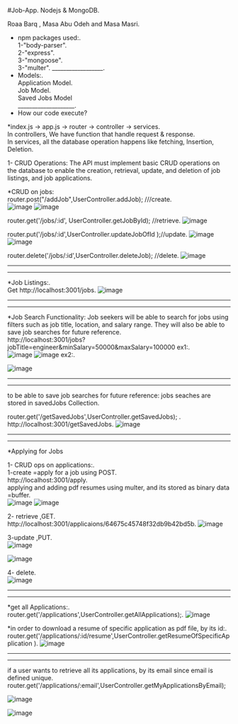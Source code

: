 #Job-App.
Nodejs & MongoDB.

Roaa Barq , Masa Abu Odeh and Masa Masri.

* npm packages used:.<br />
  1-"body-parser".<br />
  2-"express".<br />
  3-"mongoose".<br />
  3-"multer".
  __________________.<br />
* Models:.<br />
  Application Model.<br />
  Job Model.<br />
  Saved Jobs Model<br />
  ____________________.<br />
 *  How our code execute? <br />

*index.js -> app.js -> router -> controller -> services.<br />
In controllers, We have function that handle request & response.<br />
In services, all the database operation happens like fetching, Insertion, Deletion.<br />
  

1- CRUD Operations: The API must implement basic CRUD operations on the database to enable the creation, retrieval, update, and deletion of job listings, and job applications.<br />

*CRUD on jobs:<br />
router.post("/addJob",UserController.addJob);  ///create.<br />
![image](https://github.com/masamasri01/Job-App/assets/93089580/33bfad57-e3d1-4282-8470-fd6dab77b5b3)
![image](https://github.com/masamasri01/Job-App/assets/93089580/103834e1-6372-427a-996d-118236ae8f5b)



router.get('/jobs/:id', UserController.getJobById); //retrieve.
![image](https://github.com/masamasri01/Job-App/assets/93089580/1069e66a-c8c8-4821-bc62-d7858f99ed69)



router.put('/jobs/:id',UserController.updateJobOfId );//update.
![image](https://github.com/masamasri01/Job-App/assets/93089580/bb38ccf0-a26d-40f0-b633-c193ded53127)
![image](https://github.com/masamasri01/Job-App/assets/93089580/8ac75d24-f133-4faa-860a-fb274fc04693)

router.delete('/jobs/:id',UserController.deleteJob); //delete.
![image](https://github.com/masamasri01/Job-App/assets/93089580/ddc74217-f138-4884-a17e-9f6a68128fb7)
______________________________________________________________________________________________________
______________________________________________________________________________________________________
*Job Listings:.<br />
Get http://localhost:3001/jobs.
![image](https://github.com/masamasri01/Job-App/assets/93089580/cea28bb8-6fe9-4f5c-bda4-2e3ca29559e5)

______________________________________________________________________________________________________
______________________________________________________________________________________________________
*Job Search Functionality: Job seekers will be able to search for jobs using filters such as 
job title, location, and salary range. They will also be able to save job searches for future 
reference.<br />
http://localhost:3001/jobs?jobTitle=engineer&minSalary=50000&maxSalary=100000
ex1:.<br />
![image](https://github.com/masamasri01/Job-App/assets/93089580/0ee21852-6604-4b42-8c44-7570fa46a599)
![image](https://github.com/masamasri01/Job-App/assets/93089580/bd171a48-1fd7-4f6a-84fb-7c8cebaa5f77)
ex2:.

![image](https://github.com/masamasri01/Job-App/assets/93089580/94483766-0c63-4cf6-be54-3dd5bcb87953)

______________________________________________________________________________________________________
______________________________________________________________________________________________________
to be able to save job searches for future reference: 
jobs seaches are stored in savedJobs Collection.

 router.get('/getSavedJobs',UserController.getSavedJobs);  .
 http://localhost:3001/getSavedJobs.
![image](https://github.com/masamasri01/Job-App/assets/93089580/5d2201fa-7bbc-4f80-ba54-a76778447568)

______________________________________________________________________________________________________
______________________________________________________________________________________________________
*Applying for Jobs

1- CRUD ops on applications:.<br />
1-create =apply for a job using POST.<br />
http://localhost:3001/apply.<br />
applying and adding pdf resumes using multer, and its stored as binary data =buffer.<br />
 ![image](https://github.com/masamasri01/Job-App/assets/93089580/0ab4c892-a2b4-49a9-a08d-7916ece198cc)
 ![image](https://github.com/masamasri01/Job-App/assets/93089580/4877962c-69d5-4943-a63a-847a010b69fb)

2- retrieve ,GET.<br />
http://localhost:3001/applicaions/64675c45748f32db9b42bd5b.
![image](https://github.com/masamasri01/Job-App/assets/93089580/e4da14c8-09a4-4bd2-b9ef-fc07a07c7d74)

3-update ,PUT.<br />
![image](https://github.com/masamasri01/Job-App/assets/93089580/af0425b6-f242-41cc-b629-67d23848a8c9)

![image](https://github.com/masamasri01/Job-App/assets/93089580/d8fcab5f-30f1-41d2-a52a-88d0170e5d2c)

4- delete.<br />
![image](https://github.com/masamasri01/Job-App/assets/93089580/937bf6e8-d9a8-44e7-b1fc-135f6aa97bc5)
______________________________________________________________________________________________________
______________________________________________________________________________________________________
*get all Applications:.
router.get('/applications',UserController.getAllApplications);.
![image](https://github.com/masamasri01/Job-App/assets/93089580/d8147b68-7f9c-40bf-be1b-1934099ef700)


*in order to download a resume of specific application as pdf file, by its id:.
router.get('/applications/:id/resume',UserController.getResumeOfSpecificApplication ).
![image](https://github.com/masamasri01/Job-App/assets/93089580/c1cd2b5d-f3bc-43ae-a111-4243b19604fc)


______________________________________________________________________________________________________
______________________________________________________________________________________________________
if a user wants to retrieve all its applications, by its email since email is defined unique.
router.get('/applications/:email',UserController.getMyApplicationsByEmail);

![image](https://github.com/masamasri01/Job-App/assets/93089580/65439dd5-70f2-448d-8bf1-3d7f670c2e7b)

![image](https://github.com/masamasri01/Job-App/assets/93089580/55dae1d8-47d3-41f7-8ba1-12dfb6588f56)



